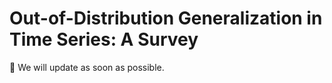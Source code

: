 # Out-of-Distribution Generalization in Time Series: A Survey

🤗 We will update as soon as possible.